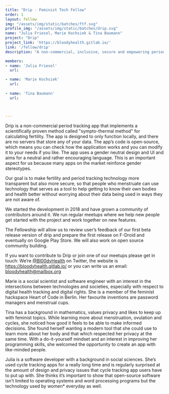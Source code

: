 ```yaml
---
title: "Drip - Feminist Tech Fellow"
order: 1
layout: fellow
img: "/assets/img/static/batches/ftf.svg"
profile_img: "/assets/img/static/batches/drip.svg"
name: "Julia Friesel, Marie Kochsiek & Tina Baumann"
project: "Drip"
project_link: 'https://bloodyhealth.gitlab.io/'
link: '/fellow/drip'
description: "A non-commercial, inclusive, secure and empowering period tracker brought to you by the Bloodyhealth team."

members:
- name: 'Julia Friesel'
  url:

- name: 'Marie Kochsiek'
  url:
  
- name: 'Tina Baumann'
  url:



---
```

<p>Drip is a non-commercial period tracking app that implements a scientifically proven method called "sympto-thermal method" for calculating fertility. The app is designed to only function locally, and there are no servers that store any of your data. The app’s code is open-source, which means you can check how the application works and you can modify it to your needs if you like. The app uses a gender neutral design and UI and aims for a neutral and rather encouraging language. This is an important aspect for us because many apps on the market reinforce gender stereotypes.</p>
<p>Our  goal is to make fertility and period tracking technology more transparent but also more secure, so that people who menstruate can use technology that serves as a tool to help getting to know their own bodies and health better without worrying about their data being used in ways they are not aware of.</p>   
<p>We started the development in 2018 and have grown a community of contributors around it. We run regular meetups where we help new people get started with the project and work together on new features.</p>
<p>The Fellowship will allow us to review user’s feedback of our first beta release version of drip and prepare the first release on F-Droid and eventually on Google Play Store. We will also  work on open source community building. </p>
<p>If you want to contribute to Drip or join one of our meetups please get in touch: We’re <a href="https://twitter.com/bl00dyhealth" target="_blank">@Bl00dyHealth</a> on Twitter, the website is <a href="https://bloodyhealth.gitlab.io/"  target="_blank">https://bloodyhealth.gitlab.io/</a> or you can write us an email: <a href="mailto:bloodyhealth@mailbox.org">bloodyhealth@mailbox.org</a></p>

<p><span class="uppercase font-callingcode-regular">Marie</span> is a social scientist and software engineer with an interest in the intersections between technologies and societies, especially with respect to digital health tracking and digital rights. She is a member of the feminist hackspace Heart of Code in Berlin. Her favourite inventions are password managers and menstrual cups.</p>
<p><span class="uppercase font-callingcode-regular">Tina</span> has a background in mathematics, values privacy and likes to keep up with feminist topics. While learning more about menstruation, ovulation and cycles, she noticed how good it feels to be able to make informed decisions. She found herself wanting a modern tool that she could use to learn more about her body and that which respected her privacy at the same time. With a do-it-yourself mindset and an interest in improving her programming skills, she welcomed the opportunity to create an app with like-minded people.</p>
<p><span class="uppercase font-callingcode-regular">Julia</span> is a software developer with a background in social sciences. She’s used cycle tracking apps for a really long time and is regularly surprised at the amount of design and privacy issues that cycle tracking app users have to put up with. She thinks it’s important to show that open-source software isn’t limited to operating systems and word processing programs but the technology used by women* everyday as well.</p>






